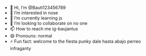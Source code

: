 - 👋 Hi, I’m @Bauti123456789
- 👀 I’m interested in nose
- 🌱 I’m currently learning js
- 💞️ I’m looking to collaborate on no one
- 📫 How to reach me ig-baujantus
- 😄 Pronouns: normal
- ⚡ Fun fact: welcome to the fiesta punky dale hasta abajo perreo infraganty
